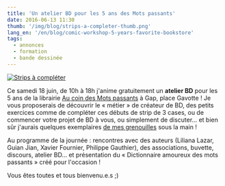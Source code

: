 ```yaml
---
title: 'Un atelier BD pour les 5 ans des Mots passants'
date: 2016-06-13 11:30
thumb: '/img/blog/strips-a-completer-thumb.png'
lang_en: '/en/blog/comic-workshop-5-years-favorite-bookstore'
tags:
  - annonces
  - formation
  - bande dessinée
---
```

[![Strips à compléter](/img/blog/strips-a-completer-thumb.png)](/img/blog/strips-a-completer.png)

Ce samedi 18 juin, de 10h à 18h j'anime gratuitement un **atelier BD** pour les 5 ans de la librairie [Au coin des Mots passants](https://www.facebook.com/Librairie-Papeterie-Au-coin-des-mots-passants-146604752076713/) à Gap, place Gavotte ! Je vous proposerais de découvrir le « métier » de créateur de BD, des petits exercices comme de compléter ces débuts de strip de 3 cases, ou de commencer votre projet de BD à vous, ou simplement de discuter… et bien sûr j'aurais quelques exemplaires [de mes grenouilles](../bd/climat-grenouilles) sous la main !

Au programme de la journée : rencontres avec des auteurs (Liliana Lazar, Guian Jian, Xavier Fournier, Philippe Gauthier), des associations, buvette, discours, atelier BD… et présentation du « Dictionnaire amoureux des mots passants » créé pour l'occasion !

Vous êtes toutes et tous bienvenu.e.s ;)
